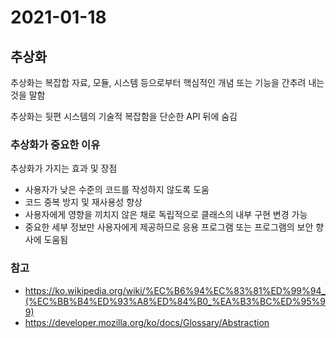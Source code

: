 # 2021-01-18

## 추상화

추상화는 복잡합 자료, 모듈, 시스템 등으로부터 핵심적인 개념 또는 기능을 간추려 내는 것을 말함

추상화는 뒷편 시스템의 기술적 복잡함을 단순한 API 뒤에 숨김

### 추상화가 중요한 이유

추상화가 가지는 효과 및 장점

- 사용자가 낮은 수준의 코드를 작성하지 않도록 도움
- 코드 중복 방지 및 재사용성 향상
- 사용자에게 영향을 끼치지 않은 채로 독립적으로 클래스의 내부 구현 변경 가능
- 중요한 세부 정보만 사용자에게 제공하므로 응용 프로그램 또는 프로그램의 보안 향사에 도움됨

### 참고

- https://ko.wikipedia.org/wiki/%EC%B6%94%EC%83%81%ED%99%94_(%EC%BB%B4%ED%93%A8%ED%84%B0_%EA%B3%BC%ED%95%99)
- https://developer.mozilla.org/ko/docs/Glossary/Abstraction
